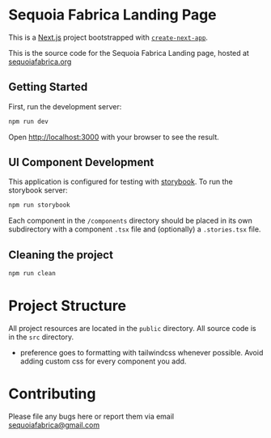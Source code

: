 # Sequoia Fabrica Landing Page

This is a [Next.js](https://nextjs.org/) project bootstrapped with [`create-next-app`](https://github.com/vercel/next.js/tree/canary/packages/create-next-app).

This is the source code for the Sequoia Fabrica Landing page, hosted at [sequoiafabrica.org](sequoiafabrica.org)

## Getting Started

First, run the development server:
```bash
npm run dev
```

Open [http://localhost:3000](http://localhost:3000) with your browser to see the result.

## UI Component Development

This application is configured for testing with [storybook](). To run the storybook server:

```bash
npm run storybook
```

Each component in the `/components` directory should be placed in its own subdirectory with a component `.tsx` file and (optionally) a `.stories.tsx` file.

## Cleaning the project

```bash
npm run clean
```

# Project Structure
All project resources are located in the `public` directory. All source code is in the `src` directory.

- preference goes to formatting with tailwindcss whenever possible. Avoid adding custom css for every component you add.

# Contributing
Please file any bugs here or report them via email sequoiafabrica@gmail.com
